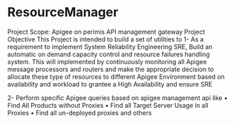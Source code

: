 # ResourceManager
Project Scope: 
Apigee on perimis API management gateway 
Project Objective 
This Project is intended to build a set of utilities to 
1- As a requirement to implement System Reliability Engineering SRE, Build an automatic on demand capacity control and resource failures handling system. 
This will implemented by continuously monitoring all Apigee message processors and routers and make the appropriate decision to allocate these type of resources to different Apigee Environment based on availability and workload to grantee a High Availability and ensure SRE 

2- Perform specific Apigee queries based on apigee management api like 
•	Find All Products without Proxies 
•	Find all Target Server Usage in all Proxies 
•	Find all un-deployed proxies 
   and others 
   

